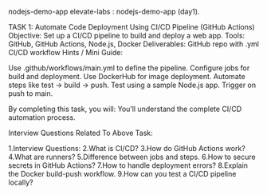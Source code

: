 nodejs-demo-app
elevate-labs : nodejs-demo-app (day1).

TASK 1: Automate Code Deployment Using CI/CD Pipeline (GitHub Actions)
Objective: Set up a CI/CD pipeline to build and deploy a web app.
Tools: GitHub, GitHub Actions, Node.js, Docker
Deliverables: GitHub repo with .yml CI/CD workflow
Hints / Mini Guide:

Use .github/workflows/main.yml to define the pipeline. Configure jobs for build and deployment. Use DockerHub for image deployment. Automate steps like test → build → push. Test using a sample Node.js app. Trigger on push to main.

By completing this task, you will: You’ll understand the complete CI/CD automation process.

Interview Questions Related To Above Task:

1.Interview Questions: 2.What is CI/CD? 3.How do GitHub Actions work? 4.What are runners? 5.Difference between jobs and steps. 6.How to secure secrets in GitHub Actions? 7.How to handle deployment errors? 8.Explain the Docker build-push workflow. 9.How can you test a CI/CD pipeline locally?